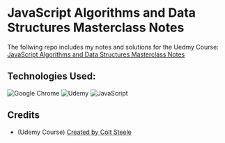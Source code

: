 # JavaScript Algorithms and Data Structures Masterclass Notes
The follwing repo includes my notes and solutions for the Uedmy Course: [JavaScript Algorithms and Data Structures Masterclass Notes](https://www.udemy.com/course/js-algorithms-and-data-structures-masterclass/)

## Technologies Used:
![Google Chrome](https://img.shields.io/badge/Google%20Chrome-4285F4?style=for-the-badge&logo=GoogleChrome&logoColor=white)
![Udemy](https://img.shields.io/badge/Udemy-A435F0?style=for-the-badge&logo=Udemy&logoColor=white)
![JavaScript](https://img.shields.io/badge/javascript-%23323330.svg?style=for-the-badge&logo=javascript&logoColor=%23F7DF1E)

## Credits
- (Udemy Course) <a href="https://www.udemy.com/course/js-algorithms-and-data-structures-masterclass/" title="Udemy Course">Created by Colt Steele</a>